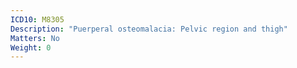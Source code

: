 ```yaml
---
ICD10: M8305
Description: "Puerperal osteomalacia: Pelvic region and thigh"
Matters: No
Weight: 0
---
```

